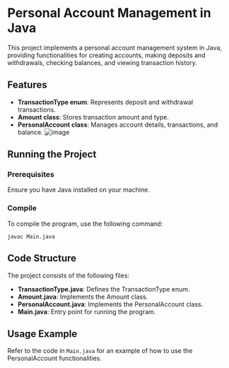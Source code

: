 # Personal Account Management in Java

This project implements a personal account management system in Java, providing functionalities for creating accounts, making deposits and withdrawals, checking balances, and viewing transaction history.

## Features

- **TransactionType enum**: Represents deposit and withdrawal transactions.
- **Amount class**: Stores transaction amount and type.
- **PersonalAccount class**: Manages account details, transactions, and balance.
![image](https://github.com/user-attachments/assets/3814f054-0464-478a-b9d9-5ad5dae2c5b6)

## Running the Project

### Prerequisites

Ensure you have Java installed on your machine.

### Compile

To compile the program, use the following command:

`javac Main.java`

## Code Structure

The project consists of the following files:

- **TransactionType.java**: Defines the TransactionType enum.
- **Amount.java**: Implements the Amount class.
- **PersonalAccount.java**: Implements the PersonalAccount class.
- **Main.java**: Entry point for running the program.

## Usage Example

Refer to the code in `Main.java` for an example of how to use the PersonalAccount functionalities.



